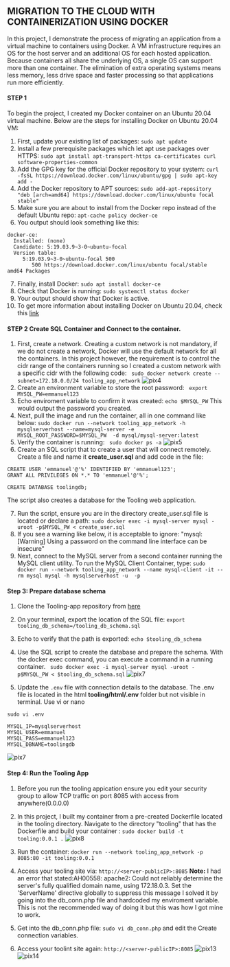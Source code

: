 ## MIGRATION TO THE СLOUD WITH CONTAINERIZATION USING DOCKER

In this project, I demonstrate the process of migrating an application from a virtual machine to containers using Docker. A VM infrastructure requires an OS for
the host server and an additional OS for each hosted application. Because containers all share the underlying OS, a single OS can support more than one container. 
The elimination of extra operating systems means less memory, less drive space and faster processing so that applications run more efficiently.

#### STEP 1
To begin the project,  I created my Docker container on an Ubuntu 20.04 virtual machine. Below are the steps for installing Docker on Ubuntu 20.04 VM:
1. First, update your existing list of packages: `sudo apt update`
2. Install a few prerequisite packages which let apt use packages over HTTPS: `sudo apt install apt-transport-https ca-certificates curl software-properties-common`
3. Add the GPG key for the official Docker repository to your system: `curl -fsSL https://download.docker.com/linux/ubuntu/gpg | sudo apt-key add -`
4. Add the Docker repository to APT sources: `sudo add-apt-repository "deb [arch=amd64] https://download.docker.com/linux/ubuntu focal stable"`
5. Make sure you are about to install from the Docker repo instead of the default Ubuntu repo: `apt-cache policy docker-ce`
6. You output should look something like this:
```
docker-ce:
  Installed: (none)
  Candidate: 5:19.03.9~3-0~ubuntu-focal
  Version table:
     5:19.03.9~3-0~ubuntu-focal 500
        500 https://download.docker.com/linux/ubuntu focal/stable amd64 Packages
```
7. Finally, install Docker: `sudo apt install docker-ce`
8. Check that Docker is running: `sudo systemctl status docker`
9. Your output should show that Docker is active.
10. To get more information about installing Docker on Ubuntu 20.04, check this [link](https://www.digitalocean.com/community/tutorials/how-to-install-and-use-docker-on-ubuntu-20-04)
#### STEP 2 Create SQL Container and Connect to the container.
1. First, create a network. Creating a custom network is not mandatory, if we do not create a network, Docker will use the default network for all the containers. In this project however, the requirement is to control the cidr range of the containers running so I created a custom network with a specific cidr with the following code: ` sudo docker network create --subnet=172.18.0.0/24 tooling_app_network`
![pix4](https://user-images.githubusercontent.com/74002629/208447461-7107f1b9-96eb-4ddb-974d-cf9a64459b22.PNG)
2. Create an environment variable to store the root password: ` export MYSQL_PW=emmanuel123`
3. Echo enviroment variable to confirm it was created: `echo $MYSQL_PW` This would output the password you created.
4. Next, pull the image and run the container, all in one command like below:
` sudo docker run --network tooling_app_network -h mysqlserverhost --name=mysql-server -e MYSQL_ROOT_PASSWORD=$MYSQL_PW  -d mysql/mysql-server:latest `
5. Verify the container is running: ` sudo docker ps -a`
![pix5](https://user-images.githubusercontent.com/74002629/208448222-d846880f-222c-4ee0-aa50-c44ed8f282f5.PNG)
6. Create an SQL script that to create a user that will connect remotely. Create a file and name it ****create_user.sql**** and add code in the file:
```
CREATE USER 'emmanuel'@'%' IDENTIFIED BY 'emmanuel123';
GRANT ALL PRIVILEGES ON *.* TO 'emmanuel'@'%';

CREATE DATABASE toolingdb;
```
The script also creates a database for the Tooling web application.


7. Run the script, ensure you are in the directory create_user.sql file is located or declare a path:
 `sudo docker exec -i mysql-server mysql -uroot -p$MYSQL_PW < create_user.sql`
8. If you see a warning like below, it is acceptable to ignore: "mysql: [Warning] Using a password on the command line interface can be insecure"
9. Next, connect to the MySQL server from a second container running the MySQL client utility. To run the MySQL Client Container, type:
` sudo docker run --network tooling_app_network --name mysql-client -it --rm mysql mysql -h mysqlserverhost -u  -p `
#### Step 3: Prepare database schema
1. Clone the Tooling-app repository from [here](https://github.com/darey-devops/tooling)
2. On your terminal, export the location of the SQL file: `export tooling_db_schema=/tooling_db_schema.sql`
3. Echo to verify that the path is exported: `echo $tooling_db_schema`
4.  Use the SQL script to create the database and prepare the schema. With the docker exec command, you can execute a command in a running container.
` sudo docker exec -i mysql-server mysql -uroot -p$MYSQL_PW < $tooling_db_schema.sql`
![pix7](https://user-images.githubusercontent.com/74002629/208449253-8f74bc1a-ddbc-488d-beca-8d80cfa75d0f.PNG)

5. Update the `.env` file with connection details to the database. The .env file is located in the html **tooling/html/.env** folder but not visible in terminal. Use vi or nano
```
sudo vi .env

MYSQL_IP=mysqlserverhost
MYSQL_USER=emmanuel
MYSQL_PASS=emmanuel123
MYSQL_DBNAME=toolingdb
```
![pix7](https://user-images.githubusercontent.com/74002629/208449253-8f74bc1a-ddbc-488d-beca-8d80cfa75d0f.PNG)

#### Step 4: Run the Tooling App
1. Before you run the tooling appication ensure you edit your security group to allow TCP traffic on port 8085 with access from anywhere(0.0.0.0)
2. In this project, I built my container from a pre-created Dockerfile located in the tooling directory. Navigate to the directory "tooling" that has the Dockerfile and build your container : ` sudo docker build -t tooling:0.0.1 . `
![pix8](https://user-images.githubusercontent.com/74002629/208449729-39489043-231b-406c-a260-89d2cf49966e.PNG)
3. Run the container: `docker run --network tooling_app_network -p 8085:80 -it tooling:0.0.1` 
4. Access your tooling site via: `http://<server-publicIP>:8085`
**Note:** I had an error that stated:AH00558: apache2: Could not reliably determine the server's fully qualified domain name, using 172.18.0.3. Set the 'ServerName' directive globally to suppress this message
I solved it by going into the db_conn.php file and hardcoded my enviroment variable. This is not the recommended way of doing it but this was how I got mine to work.
5. Get into the db_conn.php file: `sudo vi db_conn.php` and edit the Create connection variables.

6. Access your toolint site again: `http://<server-publicIP>:8085`
![pix13](https://user-images.githubusercontent.com/74002629/208465141-bba73216-8ff3-434b-9727-799f32b6c0ab.PNG)
![pix14](https://user-images.githubusercontent.com/74002629/208465156-510390a6-d568-44cf-93e5-ca1215aa1887.PNG)
